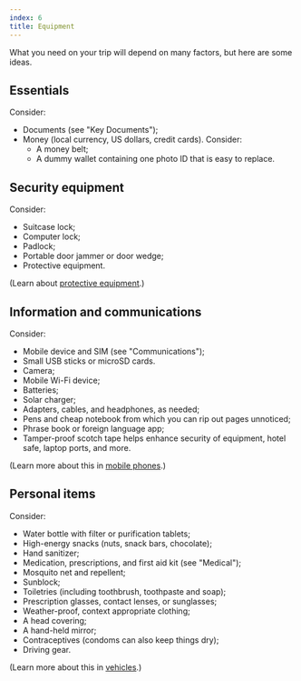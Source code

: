```yaml
---
index: 6
title: Equipment
---
```

What you need on your trip will depend on many factors, but here are some ideas. 

## Essentials 

Consider:

*	Documents (see "Key Documents");
*   Money (local currency, US dollars, credit cards). Consider: 
	* A money belt;
    * A dummy wallet containing one photo ID that is easy to replace. 

## Security equipment

Consider:

*   Suitcase lock;
*   Computer lock;
*	Padlock;
*   Portable door jammer or door wedge;
*	Protective equipment.

(Learn about [protective equipment](umbrella://lesson/protective-equipment).)

## Information and communications

Consider:

*	Mobile device and SIM (see "Communications");
*	Small USB sticks or microSD cards. 
*	Camera;
*   Mobile Wi-Fi device;
*	Batteries;
*   Solar charger;
*	Adapters, cables, and headphones, as needed;
*   Pens and cheap notebook from which you can rip out pages unnoticed;
*   Phrase book or foreign language app;
*   Tamper-proof scotch tape helps enhance security of equipment, hotel safe, laptop ports, and more.

(Learn more about this in [mobile phones](umbrella://lesson/mobile-phones/0).)

## Personal items

Consider: 

*	Water bottle with filter or purification tablets;
*	High-energy snacks (nuts, snack bars, chocolate);
*	Hand sanitizer;
*	Medication, prescriptions, and first aid kit (see "Medical");
*   Mosquito net and repellent; 
*	Sunblock;
* 	Toiletries (including toothbrush, toothpaste and soap);
*	Prescription glasses, contact lenses, or sunglasses;
*	Weather-proof, context appropriate clothing;
*   A head covering;
*   A hand-held mirror;
*	Contraceptives (condoms can also keep things dry);
*	Driving gear.

(Learn more about this in [vehicles](umbrella://lesson/vehicles).)